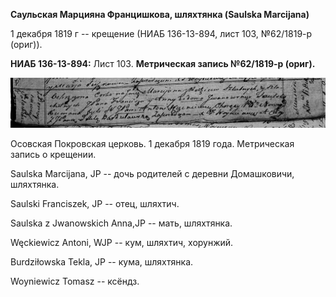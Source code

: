 **Саульская Марцияна Францишкова, шляхтянка (Saulska Marcijana)**

1 декабря 1819 г -- крещение (НИАБ 136-13-894, лист 103, №62/1819-р
(ориг)).

**НИАБ 136-13-894:** Лист 103. **Метрическая запись №62/1819-р (ориг).**

![](./media/66076951f5e257c9675d11b6080bdbbc5d1a20fc.png)

Осовская Покровская церковь. 1 декабря 1819 года. Метрическая запись о
крещении.

Saulska Marcijana, JP -- дочь родителей с деревни Домашковичи,
шляхтянка.

Saulski Franciszek, JP -- отец, шляхтич.

Saulska z Jwanowskich Anna,JP -- мать, шляхтянка.

Węckiewicz Antoni, WJP -- кум, шляхтич, хорунжий.

Burdziłowska Tekla, JP -- кума, шляхтянка.

Woyniewicz Tomasz -- ксёндз.
